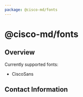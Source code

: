 ```yaml
---
package: @cisco-md/fonts
---
```


# @cisco-md/fonts

## Overview

Currently supported fonts:
- CiscoSans

## Contact Information
